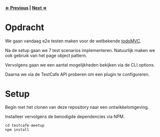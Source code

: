 
#### [⇐ Previous](README.md) | [Next ⇒](2_write_tests.md)

# Opdracht
We gaan vandaag e2e testen maken voor de welbekende [todoMVC](http://todomvc.com/examples/vanillajs). 

Na de setup gaan we 7 test scenarios implementeren. Natuurlijk maken we ook gebruik van het page object pattern.

Vervolgens gaan we een aantal mogelijkheden bekijken via de CLI options. 

Daarna we via de TestCafe API proberen om een plugin te configureren.
 
# Setup

Begin met het clonen van deze repository naar een ontwikkelomgeving.

Installeer vervolgens de benodigde dependencies via NPM.

```shell
cd testcafe-meetup
npm install
```

